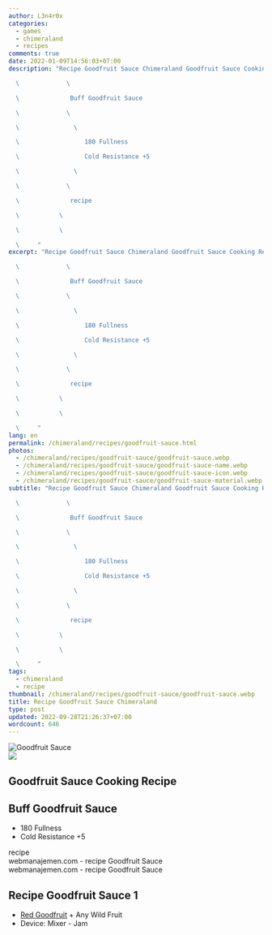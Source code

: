 ```yaml
---
author: L3n4r0x
categories:
  - games
  - chimeraland
  - recipes
comments: true
date: 2022-01-09T14:56:03+07:00
description: "Recipe Goodfruit Sauce Chimeraland Goodfruit Sauce Cooking Recipe

  \             \ 

  \              Buff Goodfruit Sauce

  \             \ 

  \               \ 

  \                  180 Fullness

  \                  Cold Resistance +5

  \               \ 

  \             \ 

  \              recipe

  \           \ 

  \           \ 

  \     "
excerpt: "Recipe Goodfruit Sauce Chimeraland Goodfruit Sauce Cooking Recipe

  \             \ 

  \              Buff Goodfruit Sauce

  \             \ 

  \               \ 

  \                  180 Fullness

  \                  Cold Resistance +5

  \               \ 

  \             \ 

  \              recipe

  \           \ 

  \           \ 

  \     "
lang: en
permalink: /chimeraland/recipes/goodfruit-sauce.html
photos:
  - /chimeraland/recipes/goodfruit-sauce/goodfruit-sauce.webp
  - /chimeraland/recipes/goodfruit-sauce/goodfruit-sauce-name.webp
  - /chimeraland/recipes/goodfruit-sauce/goodfruit-sauce-icon.webp
  - /chimeraland/recipes/goodfruit-sauce/goodfruit-sauce-material.webp
subtitle: "Recipe Goodfruit Sauce Chimeraland Goodfruit Sauce Cooking Recipe

  \             \ 

  \              Buff Goodfruit Sauce

  \             \ 

  \               \ 

  \                  180 Fullness

  \                  Cold Resistance +5

  \               \ 

  \             \ 

  \              recipe

  \           \ 

  \           \ 

  \     "
tags:
  - chimeraland
  - recipe
thumbnail: /chimeraland/recipes/goodfruit-sauce/goodfruit-sauce.webp
title: Recipe Goodfruit Sauce Chimeraland
type: post
updated: 2022-09-28T21:26:37+07:00
wordcount: 646
---
```


<link
  rel="stylesheet"
  href="https://rawcdn.githack.com/dimaslanjaka/Web-Manajemen/870a349/css/bootstrap-5-3-0-alpha3-wrapper.css"
/>
<section id="bootstrap-wrapper">
  <div data-bs-theme="dark">
    <div class="card mb-2">
      <div class="card-body">
        <div class="row g-0">
          <div class="col-sm-4 position-relative mb-2">
            <img
              src="https://www.webmanajemen.com/chimeraland/recipes/goodfruit-sauce/goodfruit-sauce-material.webp"
              class="card-img fit-cover w-100 h-100"
              alt="Goodfruit Sauce"
              data-fancybox="true"
            />
          </div>
          <div class="col-sm-8 mb-2">
            <div class="card-body">
              <div class="d-flex flex-row align-items-center mb-3">
                <img
                  class="d-inline-block me-2"
                  src="https://www.webmanajemen.com/chimeraland/recipes/goodfruit-sauce/goodfruit-sauce-icon.webp"
                  width="auto"
                  height="auto"
                  style="vertical-align: middle"
                />
                <h2 class="fs-5">Goodfruit Sauce Cooking Recipe</h2>
              </div>
              <h2 class="card-title fs-5">Buff Goodfruit Sauce</h2>
              <div class="card-text">
                <ul>
                  <li>180 Fullness</li>
                  <li>Cold Resistance +5</li>
                </ul>
              </div>
              <span class="badge rounded-pill">recipe</span>
            </div>
            <div class="card-footer text-end text-muted mt-auto">
              webmanajemen.com - recipe Goodfruit Sauce
            </div>
          </div>
        </div>
      </div>
      <div class="card-footer text-end text-muted">
        webmanajemen.com - recipe Goodfruit Sauce
      </div>
    </div>
    <div class="row mb-2">
      <div class="col-12 col-lg-6 recipe-item mb-2">
        <div class="card">
          <div class="card-body">
            <h2 class="card-title fs-5">Recipe Goodfruit Sauce 1</h2>
            <div class="card-text">
              <ul>
                <li>
                  <a
                    class="text-decoration-none text-primary"
                    href="/chimeraland/materials/red-goodfruit.html"
                    >Red Goodfruit</a
                  ><span> + </span>Any Wild Fruit
                </li>
                <li>Device: Mixer - Jam</li>
              </ul>
            </div>
          </div>
        </div>
      </div>
    </div>
  </div>
</section>